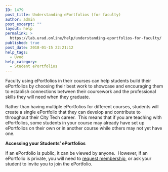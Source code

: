 ```yaml
---
ID: 1479
post_title: Understanding ePortfolios (for faculty)
author: admin
post_excerpt: ""
layout: help
permalink: >
  https://lab.urad.online/help/understanding-eportfolios-for-faculty/
published: true
post_date: 2018-01-15 22:21:12
help_tags:
  - Úvod
help_category:
  - Student ePortfolios
---
```

Faculty using ePortfolios in their courses can help students build their ePortfolios by choosing their best work to showcase and encouraging them to establish connections between their coursework and the professional skills they will need when they graduate.

Rather than having multiple ePortfolios for different courses, students will create a single ePortfolio that they can develop and contribute to throughout their City Tech career.  This means that if you are teaching with ePortfolios, some students in your course may already have set up ePortfolios on their own or in another course while others may not yet have one.

<strong>Accessing your Students’ ePortfolios</strong>

If an ePortfolio is public, it can be viewed by anyone.  However, if an ePortfolio is private, you will need to <a href="https://openlab.citytech.cuny.edu/blog/help/changing-privacy-and-other-settings-on-an-eportfolio#access">request membership</a>, or ask your student to invite you to join the ePortfolio.